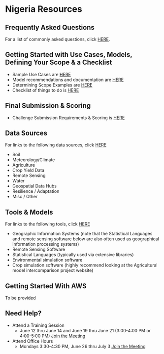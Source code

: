 # Nigeria Resources

## Frequently Asked Questions
For a list of commonly asked questions, click [HERE](https://github.com/SustainableAfrica/ClimateRiskChallenge/blob/main/Nigeria/Resources/FAQ.md#frequently-asked-questions).

## Getting Started with Use Cases, Models, Defining Your Scope & a Checklist
- Sample Use Cases are [HERE](https://github.com/SustainableAfrica/ClimateRiskChallenge/blob/main/Nigeria/Resources/Examples-Ideas.md#example-use-cases-to-stimulate-thinking-about-target-applications)
- Model recommendations and documentation are [HERE](https://github.com/SustainableAfrica/ClimateRiskChallenge/blob/main/Nigeria/Resources/Examples-Ideas.md#models)
- Determining Scope Examples are [HERE](https://github.com/SustainableAfrica/ClimateRiskChallenge/blob/main/Nigeria/Resources/Examples-Ideas.md#recommend-teams-define-scope-of-analysis)
- Checklist of things to do is [HERE](https://github.com/SustainableAfrica/ClimateRiskChallenge/blob/main/Nigeria/Resources/Examples-Ideas.md#checklist-of-things-you-will-probably-need-to-do)

## Final Submission & Scoring
- Challenge Submission Requirements & Scoring is [HERE](https://docs.google.com/document/d/1bwQ4fEhMQ6YyjMDVoC-iIQdmL_4s0xrGnDRgqR8fzp0/edit?usp=sharing)

## Data Sources
For links to the following data sources, click [HERE](https://docs.google.com/document/d/1fJ8rV_k2pm_12M78tVO1p4se6dV-E0Wn/edit?usp=sharing&ouid=111309013911865667965&rtpof=true&sd=true)
- Soil
- Meteorology/Climate
- Agriculture
- Crop Yield Data
- Remote Sensing
- Water
- Geospatial Data Hubs
- Resilience / Adaptation
- Misc / Other

## Tools & Models
For links to the following tools, click [HERE](https://docs.google.com/document/d/1cHEpb1uoISyRFqOPWWqQoWz7DZJtlbXC1_aXoBPWckU/edit?usp=sharing)
- Geographic Information Systems (note that the Statistical Languages and remote sensing software below are also often used as geographical information processing systems)
- Remote Sensing Software
- Statistical Languages (typically used via extensive libraries)
- Environmental simulation software
- Crop simulation software (highly recommend looking at the Agricultural model intercomparison project website)

## Getting Started With AWS
To be provided

## Need Help?
- Attend a Training Session
  - June 12 thru June 14 and June 19 thru June 21 (3:00-4:00 PM or 4:00-5:00 PM) [Join the Meeting](https://teams.microsoft.com/l/meetup-join/19%3ameeting_ZDZmMWRkMzUtNGNmNC00ODNlLTg3YzQtM2NkMzA4YTQ5MjAx%40thread.v2/0?context=%7b%22Tid%22%3a%2214178ab3-3669-440b-a5a8-9025d18e2853%22%2c%22Oid%22%3a%225859dd70-0471-4755-9199-2b91c974baed%22%7d) 
- Attend Office Hours
  - Mondays 3:30-4:30 PM, June 26 thru July 3 [Join the Meeting](https://teams.microsoft.com/l/meetup-join/19%3ameeting_YTMyNzMwMzItNzMzYS00Y2IzLWFiNGMtMWZmOGI3ZTlmZmEx%40thread.v2/0?context=%7b%22Tid%22%3a%2214178ab3-3669-440b-a5a8-9025d18e2853%22%2c%22Oid%22%3a%225859dd70-0471-4755-9199-2b91c974baed%22%7d)
   
